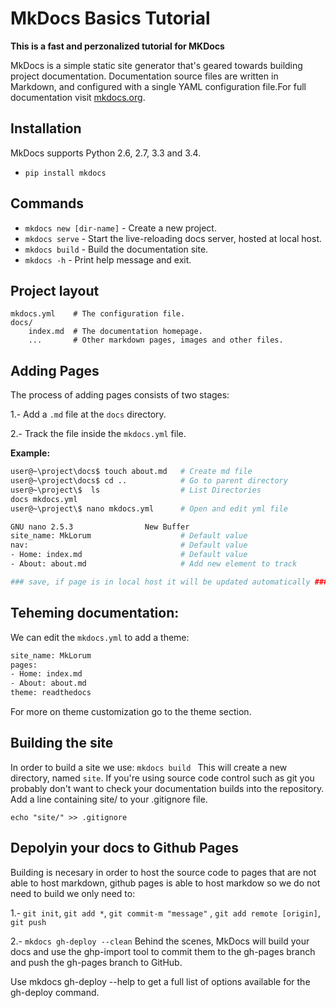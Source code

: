 # MkDocs Basics Tutorial 
**This is a fast and perzonalized tutorial for MKDocs**


MkDocs is a simple static site generator that's geared towards building project documentation. Documentation source files are written in Markdown, and configured with a single YAML configuration file.For full documentation visit [mkdocs.org](https://www.mkdocs.org).

## Installation
MkDocs supports Python 2.6, 2.7, 3.3 and 3.4.

*  `pip install mkdocs` 


## Commands

* `mkdocs new [dir-name]` - Create a new project.
* `mkdocs serve` - Start the live-reloading docs server, hosted at local host.
* `mkdocs build` - Build the documentation site.
* `mkdocs -h` - Print help message and exit.

## Project layout

    mkdocs.yml    # The configuration file.
    docs/
        index.md  # The documentation homepage.
        ...       # Other markdown pages, images and other files.

## Adding Pages
The process of adding pages consists of two stages:

1.- Add a `.md` file at  the `docs` directory.

2.- Track the file inside the `mkdocs.yml` file.

**Example:**
``` bash
user@~\project\docs$ touch about.md   # Create md file
user@~\project\docs$ cd ..            # Go to parent directory
user@~\project\$  ls                  # List Directories 
docs mkdocs.yml 
user@~\project\$ nano mkdocs.yml      # Open and edit yml file 

GNU nano 2.5.3                New Buffer
site_name: MkLorum                    # Default value 
nav:                                  # Default value 
- Home: index.md                      # Default value 
- About: about.md                     # Add new element to track 

### save, if page is in local host it will be updated automatically ###
```

## Teheming documentation:
We can edit the `mkdocs.yml` to add a theme:
``` bash
site_name: MkLorum
pages:
- Home: index.md
- About: about.md
theme: readthedocs
```

For more on theme customization go to the theme section.


## Building the site
In order to build a site we use: 
`
mkdocs build 
`
This will create a new directory, named `site`.
If you're using source code control such as git you probably don't want to check your documentation builds into the repository. Add a line containing site/ to your .gitignore file.
```
echo "site/" >> .gitignore
```

## Depolyin your docs to Github Pages 
Building is necesary in order to host the source code to pages that are not able to host markdown, github pages is able to host markdow so we do not need to build we only need to:

1.- `git init`, `git add *`, `git commit-m "message"` , `git add remote [origin]`, `git push `

2.-  `mkdocs gh-deploy --clean`
Behind the scenes, MkDocs will build your docs and use the ghp-import tool to commit them to the gh-pages branch and push the gh-pages branch to GitHub.

Use mkdocs gh-deploy --help to get a full list of options available for the gh-deploy command.

